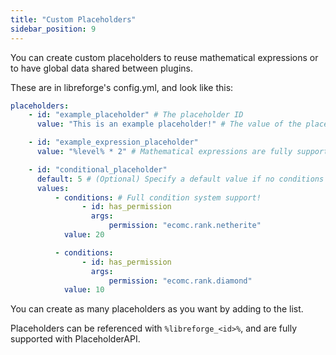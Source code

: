 ```yaml
---
title: "Custom Placeholders"
sidebar_position: 9
---
```


You can create custom placeholders to reuse mathematical expressions or to have global
data shared between plugins.

These are in libreforge's config.yml, and look like this:

```yaml
placeholders:
    - id: "example_placeholder" # The placeholder ID
      value: "This is an example placeholder!" # The value of the placeholder

    - id: "example_expression_placeholder"
      value: "%level% * 2" # Mathematical expressions are fully supported!

    - id: "conditional_placeholder"
      default: 5 # (Optional) Specify a default value if no conditions are true
      values:
          - conditions: # Full condition system support!
                - id: has_permission
                  args:
                      permission: "ecomc.rank.netherite"
            value: 20

          - conditions:
                - id: has_permission
                  args:
                      permission: "ecomc.rank.diamond"
            value: 10
```

You can create as many placeholders as you want by adding to the list.

Placeholders can be referenced with `%libreforge_<id>%`, and are fully supported with PlaceholderAPI.
    
